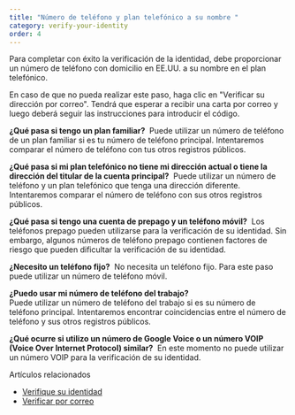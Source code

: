 ```yaml
---
title: "Número de teléfono y plan telefónico a su nombre "
category: verify-your-identity
order: 4
---
```

Para completar con éxito la verificación de la identidad, debe proporcionar un número de teléfono con domicilio en EE.UU. a su nombre en el plan telefónico. 

En caso de que no pueda realizar este paso, haga clic en "Verificar su dirección por correo". Tendrá que esperar a recibir una carta por correo y luego deberá seguir las instrucciones para introducir el código. 

**¿Qué pasa si tengo un plan familiar?** 
Puede utilizar un número de teléfono de un plan familiar si es tu número de teléfono principal. Intentaremos comparar el número de teléfono con tus otros registros públicos. 

**¿Qué pasa si mi plan telefónico no tiene mi dirección actual o tiene la dirección del titular de la cuenta principal?** 
Puede utilizar un número de teléfono y un plan telefónico que tenga una dirección diferente. Intentaremos comparar el número de teléfono con sus otros registros públicos. 

**¿Qué pasa si tengo una cuenta de prepago y un teléfono móvil?** 
Los teléfonos prepago pueden utilizarse para la verificación de su identidad. Sin embargo, algunos números de teléfono prepago contienen factores de riesgo que pueden dificultar la verificación de su identidad.

**¿Necesito un teléfono fijo?** 
No necesita un teléfono fijo. Para este paso puede utilizar un número de teléfono móvil. 

**¿Puedo usar mi número de teléfono del trabajo?**\
Puede utilizar un número de teléfono del trabajo si es su número de teléfono principal. Intentaremos encontrar coincidencias entre el número de teléfono y sus otros registros públicos.

**¿Qué ocurre si utilizo un número de Google Voice o un número VOIP (Voice Over Internet Protocol) similar?** 
En este momento no puede utilizar un número VOIP para la verificación de su identidad.

Artículos relacionados 
- [Verifique su identidad](/es/help/verify-your-identity/how-to-verify-your-identity/)
- [Verificar por correo](/es/help/verify-your-identity/verify-your-address-by-mail/)
